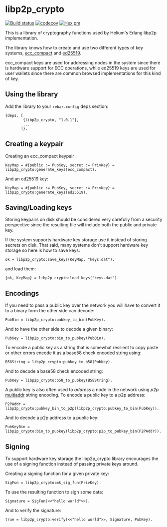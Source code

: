 # libp2p_crypto
[![Build status](https://badge.buildkite.com/7cd9c739d07cfe9879901bfb1139c73825557209f96a9aeb3e.svg)](https://buildkite.com/helium/libp2p-crypto)
[![codecov](https://codecov.io/gh/helium/libp2p_crypto/branch/master/graph/badge.svg)](https://codecov.io/gh/helium/libp2p_crypto)
[![Hex.pm](https://img.shields.io/hexpm/v/libp2p_crypto)](https://hex.pm/packages/libp2p_crypto)

This is a library of cryptography functions used by Helium's Erlang libp2p implementation.

The library knows how to create and use two different types of key
systems, [ecc_compact](https://hex.pm/packages/ecc_compact) and
[ed25519](https://hex.pm/packages/enacl).

ecc_compact keys are used for addressing nodes in the system since
there is hardware support for ECC operations, while ed25519 keys are
used for user wallets since there are common browsed implementations
for this kind of key.


## Using the library

Add the library to your `rebar.config` deps section:

```
{deps, [
        {libp2p_crypto, "1.0.1"},
        ...
       ]}.
```

## Creating a keypair

Creating an ecc_compact keypair

```
KeyMap = #{public := PubKey, secret := PrivKey} = libp2p_crypto:generate_keys(ecc_compact).
```

And an ed25519 key:

```
KeyMap = #{public := PubKey, secret := PrivKey} = libp2p_crypto:generate_keys(ed25519).
```


## Saving/Loading keys

Storing keypairs on disk should be considered very carefully from a
security perspective since the resulting file will include both the
public and private key.

If the system supports hardware key storage use it instead of storing
secrets on disk. That said, many systems don't support hardware key
storage so here is how to save keys:

```
ok = libp2p_crypto:save_keys(KeyMap, "keys.dat").
```

and load them:

```
{ok, KeyMap} = libp2p_crypto:load_keys("keys.dat").
```


## Encodings

If you need to pass a public key over the network you will have to
convert it to a binary form the other side can decode:

```
PubBin = libp2p_crypto:pubkey_to_bin(PubKey).
```

And to have the other side to decode a given binary:

```
PubKey = libp2p_crypto:bin_to_pubkey(PubBin).
```

To encode a public key as a string that is somewhat resilient to copy
paste or other errors encode it as a base58 check encoded string
using:

```
B58String = libp2p_crypto:pubkey_to_b58(PubKey).
```

And to decode a base58 check encoded string:

```
PubKey = libp2p_crypto:b58_to_pubkey(B58String).
```

A public key is also often used to _address_ a node in the network
using _p2p_ [multiaddr](https://hex.pm/packages/multiaddr) string
encoding. To encode a public key to a p2p address:

```
P2PAddr = libp2p_crypto:pubkey_bin_to_p2p(libp2p_crypto:pubkey_to_bin(PubKey)).
```

And to decode a p2p address to a public key:

```
PubKeyBin = libp2p_crypto:bin_to_pubkey(libp2p_crypto:p2p_to_pubkey_bin(P2PAddr)).
```



## Signing

To support hardware key storage the libp2p_crypto library encourages
the use of a signing function instead of passing private keys around.

Creating a signing function for a given private key:

```
SigFun = libp2p_crypto:mk_sig_fun(PrivKey).
```

To use the resulting function to sign some data:


```
Signature = SigFun(<<"hello world">>).
```

And to verify the signature:

```
true = libp2p_crypto:verify(<<"hello world">>, Signature, PubKey).
```
